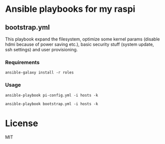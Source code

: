 # Ansible playbooks for my raspi

## bootstrap.yml

This playbook expand the filesystem, optimize some kernel params (disable hdmi because of power saving etc.), basic security stuff (system update, ssh settings) and user provisioning.

### Requirements

    ansible-galaxy install -r roles

### Usage

    ansible-playbook pi-config.yml -i hosts -k
    
    ansible-playbook bootstrap.yml -i hosts -k

# License

MIT

